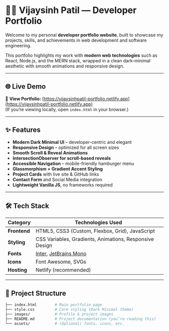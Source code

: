 # 🧑‍💻 Vijaysinh Patil — Developer Portfolio

Welcome to my personal **developer portfolio website**, built to showcase my projects, skills, and achievements in web development and software engineering.

This portfolio highlights my work with **modern web technologies** such as React, Node.js, and the MERN stack, wrapped in a clean dark-minimal aesthetic with smooth animations and responsive design.

---

## 🌐 Live Demo

🚀 **View Portfolio:** [https://vijaysinhpatil-portfolio.netlify.app](https://vijaysinhpatil-portfolio.netlify.app)  
(If you’re viewing locally, open `index.html` in your browser.)

---

## ✨ Features

- **Modern Dark Minimal UI** – developer-centric and elegant  
- **Responsive Design** – optimized for all screen sizes  
- **Smooth Scroll & Reveal Animations**  
- **IntersectionObserver for scroll-based reveals**  
- **Accessible Navigation** – mobile-friendly hamburger menu  
- **Glassmorphism + Gradient Accent Styling**  
- **Project Cards** with live site & GitHub links  
- **Contact Form** and Social Media integration  
- **Lightweight Vanilla JS**, no frameworks required  

---

## 🛠️ Tech Stack

| Category | Technologies Used |
|-----------|-------------------|
| **Frontend** | HTML5, CSS3 (Custom, Flexbox, Grid), JavaScript |
| **Styling** | CSS Variables, Gradients, Animations, Responsive Design |
| **Fonts** | [Inter](https://fonts.google.com/specimen/Inter), [JetBrains Mono](https://fonts.google.com/specimen/JetBrains+Mono) |
| **Icons** | Font Awesome, SVGs |
| **Hosting** | Netlify (recommended) |

---

## 📂 Project Structure

```bash
├── index.html        # Main portfolio page
├── style.css         # Core styling (Dark Minimal theme)
├── images/           # Profile & project images
├── README.md         # Project documentation (you’re reading this)
└── assets/           # (Optional) fonts, icons, etc.
